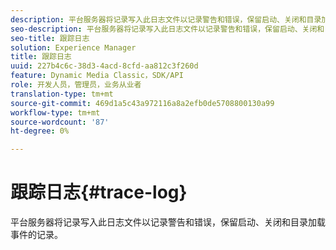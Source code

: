 ```yaml
---
description: 平台服务器将记录写入此日志文件以记录警告和错误，保留启动、关闭和目录加载事件的记录。
seo-description: 平台服务器将记录写入此日志文件以记录警告和错误，保留启动、关闭和目录加载事件的记录。
seo-title: 跟踪日志
solution: Experience Manager
title: 跟踪日志
uuid: 227b4c6c-38d3-4acd-8cfd-aa812c3f260d
feature: Dynamic Media Classic，SDK/API
role: 开发人员，管理员，业务从业者
translation-type: tm+mt
source-git-commit: 469d1a5c43a972116a8a2efb0de5708800130a99
workflow-type: tm+mt
source-wordcount: '87'
ht-degree: 0%

---
```



# 跟踪日志{#trace-log}

平台服务器将记录写入此日志文件以记录警告和错误，保留启动、关闭和目录加载事件的记录。

